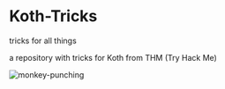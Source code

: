 # Koth-Tricks

tricks for all things

a repository with tricks for Koth from THM (Try Hack Me)

![monkey-punching](https://user-images.githubusercontent.com/68440743/232251603-f9591708-7b4f-4faa-be3a-a01fe5531358.png)

